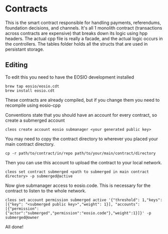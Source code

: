 # Contracts
This is the smart contract responsible for handling payments, referendums, foundation decisions, and channels. It's all 1 monolith contract (transactions across contracts are expensive) that breaks down its logic using hpp headers. The actual cpp file is really a facade, and the actual logic occurs in the controllers. The tables folder holds all the structs that are used in persistant storage. 

## Editing 
To edit this you need to have the EOSIO development installed
```
brew tap eosio/eosio.cdt
brew install eosio.cdt
```
These contracts are already compiled, but if you change them you need to recompile using eosio-cpp

Conventions state that you should have an account for every contract, so create a submerged account
```
cleos create account eosio submanager <your generated public key> 
```
You may need to copy the contract directory to wherever you placed your main contract directory.
```
cp -r path/to/contract/in/repo path/to/your/main/contract/directory
```
Then you can use this account to upload the contract to your local network. 
```
cleos set contract submerged <path to submerged in main contract directory> -p submerged@active
```

Now give submanager access to eosio.code. This is necessary for the contract to listen to the whole network. 
```
cleos set account permission submerged active '{"threshold": 1,"keys": [{"key": "<submerged public key>","weight": 1}], "accounts": [{"permission":{"actor":"submerged","permission":"eosio.code"},"weight":1}]}' -p submerged@owner
```

All done!